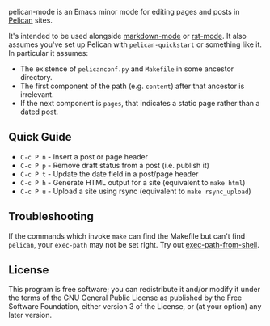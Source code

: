 pelican-mode is an Emacs minor mode for editing pages and posts in
[Pelican][] sites.

It's intended to be used alongside [markdown-mode][] or [rst-mode][].
It also assumes you've set up Pelican with `pelican-quickstart` or
something like it. In particular it assumes:

 * The existence of `pelicanconf.py` and `Makefile` in some ancestor
   directory.
 * The first component of the path (e.g. `content`) after that
   ancestor is irrelevant.
 * If the next component is `pages`, that indicates a static page
   rather than a dated post.
   

## Quick Guide

* `C-c P n` - Insert a post or page header
* `C-c P p` - Remove draft status from a post (i.e. publish it)
* `C-c P t` - Update the date field in a post/page header
* `C-c P h` - Generate HTML output for a site (equivalent to `make html`)
* `C-c P u` - Upload a site using rsync (equivalent to `make rsync_upload`)


## Troubleshooting

If the commands which invoke `make` can find the Makefile but can't
find `pelican`, your `exec-path` may not be set right. Try out
[exec-path-from-shell][].


## License

This program is free software; you can redistribute it and/or modify
it under the terms of the GNU General Public License as published by
the Free Software Foundation, either version 3 of the License, or (at
your option) any later version.

 [Pelican]: http://getpelican.com/
 [markdown-mode]: http://jblevins.org/projects/markdown-mode/
 [rst-mode]: http://docutils.sourceforge.net/docs/user/emacs.html
 [exec-path-from-shell]: https://github.com/purcell/exec-path-from-shell
